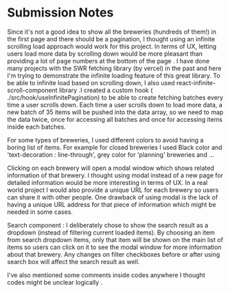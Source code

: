 # Submission Notes

Since it's not a good idea to show all the breweries (hundreds of them!) in the first page and there should be a pagination, I thought using an infinite scrolling load approach would work for this project. In terms of UX, letting users load more data by scrolling down would be more pleasant than providing a lot of page numbers at the bottom of the page . I have done many projects with the SWR fetching library (by vercel) in the past and here I'm trying to demonstrate the infinite loading feature of this great library. To be able to infinite load based on scrolling down, I also used react-infinite-scroll-component library .I created a custom hook ( ./src/hook/useInfinitePagination) to be able to create fetching batches every time a user scrolls down.
Each time a user scrolls down to load more data, a new batch of 35 items will be pushed into the data array, so we need to map the data twice, once for accessing all batches and once for accessing items inside each batches.

For some types of breweries, I used different colors to avoid having a boring list of items. For example for closed breweries I used Black color and 'text-decoration : line-through', grey color for 'planning' breweries and ...

Clicking on each brewery will open a modal window which shows related information of that brewery. I thought using modal instead of a new page for detailed information would be more interesting in terms of UX. In a real world project I would also provide a unique URL for each brewery so users can share it with other people. One drawback of using modal is the lack of having a unique URL address for that piece of information which might be needed in some cases.

Search component :
I deliberately chose to show the search result as a dropdown (instead of filtering current loaded items). By choosing an item from search dropdown items, only that item will be shown on the main list of items so users can click on it to see the modal window for more information about that brewery.
Any changes on filter checkboxes before or after using search box will affect the search result as well.

I've also mentioned some comments inside codes anywhere I thought codes might be unclear logically .
